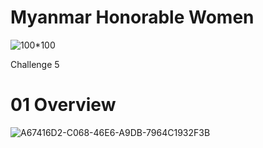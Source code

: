 # Myanmar Honorable Women

![100*100](https://github.com/hoover13/Myanmar-Honorable-Women/assets/64706595/652d1b84-edf4-4b64-bbe7-8f7306342f7f)

Challenge 5

# 01 Overview

![A67416D2-C068-46E6-A9DB-7964C1932F3B](https://github.com/hoover13/Myanmar-Honorable-Women/assets/64706595/9c51001b-8ae3-4d97-8e65-c6ebe7e8212f)
